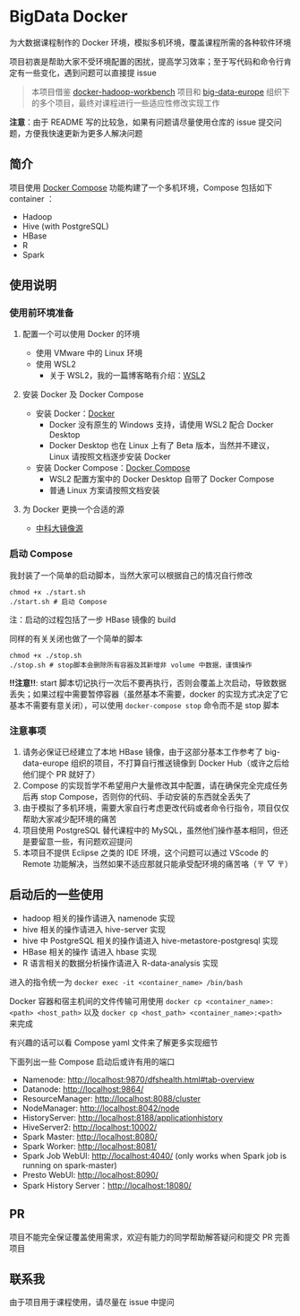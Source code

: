 # BigData Docker

为大数据课程制作的 Docker 环境，模拟多机环境，覆盖课程所需的各种软件环境

项目初衷是帮助大家不受环境配置的困扰，提高学习效率；至于写代码和命令行肯定有一些变化，遇到问题可以直接提 issue

> 本项目借鉴 [docker-hadoop-workbench](https://github.com/bambrow/docker-hadoop-workbench) 项目和 [big-data-europe](https://github.com/big-data-europe) 组织下的多个项目，最终对课程进行一些适应性修改实现工作

**注意**：由于 README 写的比较急，如果有问题请尽量使用仓库的 issue 提交问题，方便我快速更新为更多人解决问题

## 简介

项目使用 [Docker Compose](https://docs.docker.com/compose/) 功能构建了一个多机环境，Compose 包括如下 container ：

- Hadoop
- Hive (with PostgreSQL)
- HBase
- R
- Spark

## 使用说明

### 使用前环境准备

1. 配置一个可以使用 Docker 的环境

   - 使用 VMware 中的 Linux 环境
   - 使用 WSL2
     - 关于 WSL2，我的一篇博客略有介绍：[WSL2](https://blog.holakk.cf/2021/03/20/WSL2%E7%9A%84%E8%AF%A6%E7%BB%86%E9%85%8D%E7%BD%AE%E6%96%B9%E6%A1%88-%E5%8C%85%E6%8B%AC%E4%BB%A3%E7%90%86%E5%92%8Cdocker%E4%BB%A5%E5%8F%8A%E7%BB%88%E7%AB%AF%E9%85%8D%E7%BD%AE/)

2. 安装 Docker 及 Docker Compose

   - 安装 Docker：[Docker](https://docs.docker.com/get-docker/)
     - Docker 没有原生的 Windows 支持，请使用 WSL2 配合 Docker Desktop
     - Docker Desktop 也在 Linux 上有了 Beta 版本，当然并不建议，Linux 请按照文档逐步安装 Docker
   - 安装 Docker Compose：[Docker Compose](https://docs.docker.com/compose/)
     - WSL2 配置方案中的 Docker Desktop 自带了 Docker Compose
     - 普通 Linux 方案请按照文档安装

3. 为 Docker 更换一个合适的源

   - [中科大镜像源](https://mirrors.ustc.edu.cn/help/dockerhub.html)

### 启动 Compose

我封装了一个简单的启动脚本，当然大家可以根据自己的情况自行修改

```shell
chmod +x ./start.sh
./start.sh # 启动 Compose
```

注：启动的过程包括了一步 HBase 镜像的 build

同样的有关关闭也做了一个简单的脚本

```shell
chmod +x ./stop.sh
./stop.sh # stop脚本会删除所有容器及其新增非 volume 中数据，谨慎操作
```

**!!注意!!**: start 脚本切记执行一次后不要再执行，否则会覆盖上次启动，导致数据丢失；如果过程中需要暂停容器（虽然基本不需要，docker 的实现方式决定了它基本不需要有意关闭），可以使用 `docker-compose stop` 命令而不是 stop 脚本

### 注意事项

1. 请务必保证已经建立了本地 HBase 镜像，由于这部分基本工作参考了 big-data-europe 组织的项目，不打算自行推送镜像到 Docker Hub（或许之后给他们提个 PR 就好了）
2. Compose 的实现哲学不希望用户大量修改其中配置，请在确保完全完成任务后再 stop Compose，否则你的代码、手动安装的东西就全丢失了
3. 由于模拟了多机环境，需要大家自行考虑更改代码或者命令行指令，项目仅仅帮助大家减少配环境的痛苦
4. 项目使用 PostgreSQL 替代课程中的 MySQL，虽然他们操作基本相同，但还是要留意一些，有问题欢迎提问
5. 本项目不提供 Eclipse 之类的 IDE 环境，这个问题可以通过 VScode 的 Remote 功能解决，当然如果不适应那就只能承受配环境的痛苦咯（〒 ▽ 〒）

## 启动后的一些使用

- hadoop 相关的操作请进入 namenode 实现
- hive 相关的操作请进入 hive-server 实现
- hive 中 PostgreSQL 相关的操作请进入 hive-metastore-postgresql 实现
- HBase 相关的操作 请进入 hbase 实现
- R 语言相关的数据分析操作请进入 R-data-analysis 实现

进入的指令统一为 `docker exec -it <container_name> /bin/bash`

Docker 容器和宿主机间的文件传输可用使用 `docker cp <container_name>:<path> <host_path>` 以及 `docker cp <host_path> <container_name>:<path>` 来完成

有兴趣的话可以看 Compose yaml 文件来了解更多实现细节

下面列出一些 Compose 启动后或许有用的端口

- Namenode: <http://localhost:9870/dfshealth.html#tab-overview>
- Datanode: <http://localhost:9864/>
- ResourceManager: <http://localhost:8088/cluster>
- NodeManager: <http://localhost:8042/node>
- HistoryServer: <http://localhost:8188/applicationhistory>
- HiveServer2: <http://localhost:10002/>
- Spark Master: <http://localhost:8080/>
- Spark Worker: <http://localhost:8081/>
- Spark Job WebUI: <http://localhost:4040/> (only works when Spark job is running on spark-master)
- Presto WebUI: <http://localhost:8090/>
- Spark History Server：<http://localhost:18080/>

## PR

项目不能完全保证覆盖使用需求，欢迎有能力的同学帮助解答疑问和提交 PR 完善项目

## 联系我

由于项目用于课程使用，请尽量在 issue 中提问
